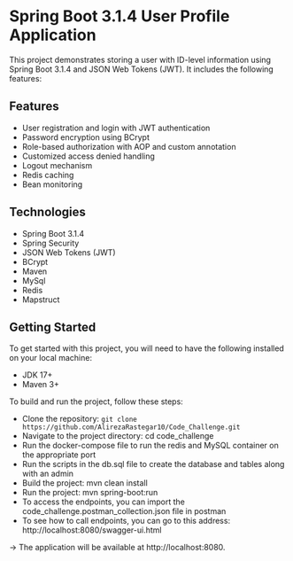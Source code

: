 # Spring Boot 3.1.4 User Profile Application
This project demonstrates storing a user with ID-level information using Spring Boot 3.1.4 and JSON Web Tokens (JWT). It includes the following features:

## Features
* User registration and login with JWT authentication
* Password encryption using BCrypt
* Role-based authorization with AOP and custom annotation
* Customized access denied handling
* Logout mechanism
* Redis caching
* Bean monitoring

## Technologies
* Spring Boot 3.1.4
* Spring Security
* JSON Web Tokens (JWT)
* BCrypt
* Maven
* MySql
* Redis
* Mapstruct

## Getting Started
To get started with this project, you will need to have the following installed on your local machine:

* JDK 17+
* Maven 3+


To build and run the project, follow these steps:

* Clone the repository: `git clone https://github.com/AlirezaRastegar10/Code_Challenge.git`
* Navigate to the project directory: cd code_challenge
* Run the docker-compose file to run the redis and MySQL container on the appropriate port
* Run the scripts in the db.sql file to create the database and tables along with an admin
* Build the project: mvn clean install
* Run the project: mvn spring-boot:run
* To access the endpoints, you can import the code_challenge.postman_collection.json file in postman
* To see how to call endpoints, you can go to this address: http://localhost:8080/swagger-ui.html

-> The application will be available at http://localhost:8080.